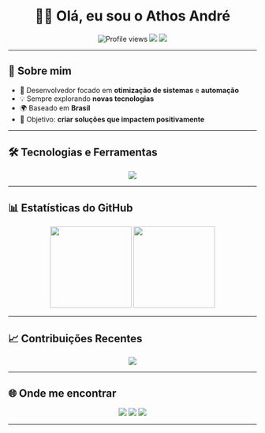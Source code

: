 <h1 align="center">👨‍💻 Olá, eu sou o Athos André</h1>

<p align="center">
  <img src="https://komarev.com/ghpvc/?username=seu-usuario&color=blue&style=flat-square" alt="Profile views" />
  <img src="https://img.shields.io/github/followers/seu-usuario?label=Followers&style=flat-square&logo=github" />
  <img src="https://img.shields.io/github/stars/seu-usuario?label=Stars&style=flat-square&logo=github" />
</p>

---

## 🧑 Sobre mim
- 🚀 Desenvolvedor focado em **otimização de sistemas** e **automação**
- 💡 Sempre explorando **novas tecnologias**
- 🌍 Baseado em **Brasil**
- 🎯 Objetivo: **criar soluções que impactem positivamente**

---

## 🛠️ Tecnologias e Ferramentas
<p align="center">
  <img src="https://skillicons.dev/icons?i=python,js,html,css,react,tailwind,git,github,vscode,figma" />
</p>

---

## 📊 Estatísticas do GitHub
<p align="center">
  <img src="https://github-readme-stats.vercel.app/api?username=Neskquik&show_icons=true&theme=tokyonight&hide_border=true" height="165"/>
  <img src="https://github-readme-stats.vercel.app/api/top-langs/?username=Neskquik&layout=compact&theme=tokyonight&hide_border=true" height="165"/>
</p>

---

## 📈 Contribuições Recentes
<p align="center">
  <img src="https://github-readme-activity-graph.vercel.app/graph?username=seu-usuario&theme=tokyo-night&hide_border=true" />
</p>

---

## 🌐 Onde me encontrar
<p align="center">
  <a href="https://www.linkedin.com/in/seu-linkedin"><img src="https://img.shields.io/badge/-LinkedIn-blue?style=flat-square&logo=linkedin" /></a>
  <a href="https://github.com/seu-usuario"><img src="https://img.shields.io/badge/-GitHub-181717?style=flat-square&logo=github" /></a>
  <a href="mailto:seuemail@gmail.com"><img src="https://img.shields.io/badge/-Gmail-D14836?style=flat-square&logo=gmail&logoColor=white" /></a>
</p>

---
